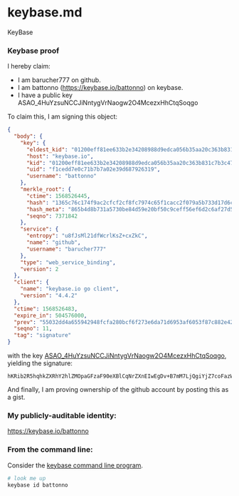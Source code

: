 # keybase.md
KeyBase
### Keybase proof

I hereby claim:

  * I am barucher777 on github.
  * I am battonno (https://keybase.io/battonno) on keybase.
  * I have a public key ASAO_4HuYzsuNCCJiNntygVrNaogw2O4McezxHhCtqSoqgo

To claim this, I am signing this object:

```json
{
  "body": {
    "key": {
      "eldest_kid": "01200eff81ee633b2e34208988d9edca056b35aa20c363b831c7b3c47842b6a4a8aa0a",
      "host": "keybase.io",
      "kid": "01200eff81ee633b2e34208988d9edca056b35aa20c363b831c7b3c47842b6a4a8aa0a",
      "uid": "f1cedd7e0c71b7b7a02e39d687926319",
      "username": "battonno"
    },
    "merkle_root": {
      "ctime": 1568526445,
      "hash": "1365c76c174f9ac2cfcf2cf8fc7974c65f1cacc2f079a5b733d17d6cb588cc1af523cb6a2aeaf6b0c9750580e25818c2c178a24bd5e43e23c4c6ccb434e4c27e",
      "hash_meta": "865b4d8b731a5730be84d59e20bf50c9ceff56ef6d2c6af27d52f7ce04efaf04",
      "seqno": 7371842
    },
    "service": {
      "entropy": "u8fJsMl21dfWcrlKsZ+cxZkC",
      "name": "github",
      "username": "barucher777"
    },
    "type": "web_service_binding",
    "version": 2
  },
  "client": {
    "name": "keybase.io go client",
    "version": "4.4.2"
  },
  "ctime": 1568526483,
  "expire_in": 504576000,
  "prev": "55032dd4a655942948fcfa280bcf6f273e6da71d6953af6053f87c882e422209",
  "seqno": 11,
  "tag": "signature"
}
```

with the key [ASAO_4HuYzsuNCCJiNntygVrNaogw2O4McezxHhCtqSoqgo](https://keybase.io/battonno), yielding the signature:

```
hKRib2R5hqhkZXRhY2hlZMOpaGFzaF90eXBlCqNrZXnEIwEgDv+B7mM7LjQgiYjZ7coFazWqIMNjuDHHs8R4QrakqKoKp3BheWxvYWTESpcCC8QgVQMt1KZVlClI/PooC89vJz5tpx1pU69gU/h8iC5CIgnEIG98so0jsPZ/qcPgDpySz4N5VDIL26L99QN9WFPtVrmuAgHCo3NpZ8RAmIaX+eDFbB7k3+pfS8TCW7dxp9djSpi94SbKBPb7dOsXOvpttmRnVnlu34YFSDi1O5yEjWCWlu/rePaB5y39A6hzaWdfdHlwZSCkaGFzaIKkdHlwZQildmFsdWXEIItgUcJebkDEWTG3B207lUduOFVo+10MPlOlntXTnj4vo3RhZ80CAqd2ZXJzaW9uAQ==

```

And finally, I am proving ownership of the github account by posting this as a gist.

### My publicly-auditable identity:

https://keybase.io/battonno

### From the command line:

Consider the [keybase command line program](https://keybase.io/download).

```bash
# look me up
keybase id battonno
```
